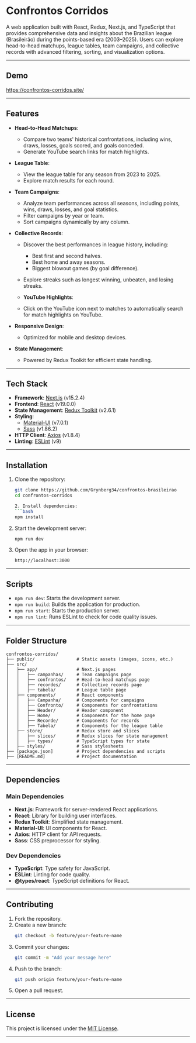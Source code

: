 # Confrontos Corridos

A web application built with React, Redux, Next.js, and TypeScript that provides comprehensive data and insights about the Brazilian league (Brasileirão) during the points-based era (2003–2025). Users can explore head-to-head matchups, league tables, team campaigns, and collective records with advanced filtering, sorting, and visualization options.

---

## Demo

https://confrontos-corridos.site/

---

## Features

- **Head-to-Head Matchups**:
  - Compare two teams' historical confrontations, including wins, draws, losses, goals scored, and goals conceded.
  - Generate YouTube search links for match highlights.

- **League Table**:
  - View the league table for any season from 2023 to 2025.
  - Explore match results for each round.

- **Team Campaigns**:
  - Analyze team performances across all seasons, including points, wins, draws, losses, and goal statistics.
  - Filter campaigns by year or team.
  - Sort campaigns dynamically by any column.

- **Collective Records**:
  - Discover the best performances in league history, including:
    - Best first and second halves.
    - Best home and away seasons.
    - Biggest blowout games (by goal difference).
  - Explore streaks such as longest winning, unbeaten, and losing streaks.

  - **YouTube Highlights**:
  - Click on the YouTube icon next to matches to automatically search for match highlights on YouTube.

- **Responsive Design**:
  - Optimized for mobile and desktop devices.

- **State Management**:
  - Powered by Redux Toolkit for efficient state handling.

---

## Tech Stack

- **Framework**: [Next.js](https://nextjs.org/) (v15.2.4)
- **Frontend**: [React](https://reactjs.org/) (v19.0.0)
- **State Management**: [Redux Toolkit](https://redux-toolkit.js.org/) (v2.6.1)
- **Styling**:
  - [Material-UI](https://mui.com/) (v7.0.1)
  - [Sass](https://sass-lang.com/) (v1.86.2)
- **HTTP Client**: [Axios](https://axios-http.com/) (v1.8.4)
- **Linting**: [ESLint](https://eslint.org/) (v9)

---

## Installation

1. Clone the repository:
   ```bash
   git clone https://github.com/Grynberg34/confrontos-brasileirao
   cd confrontos-corridos

   2. Install dependencies:
   ```bash
   npm install
   ```

3. Start the development server:
   ```bash
   npm run dev
   ```

4. Open the app in your browser:
   ```
   http://localhost:3000
   ```

---

## Scripts

- `npm run dev`: Starts the development server.
- `npm run build`: Builds the application for production.
- `npm run start`: Starts the production server.
- `npm run lint`: Runs ESLint to check for code quality issues.

---

## Folder Structure

```
confrontos-corridos/
├── public/                # Static assets (images, icons, etc.)
├── src/
│   ├── app/               # Next.js pages
│   │   ├── campanhas/     # Team campaigns page
│   │   ├── confrontos/    # Head-to-head matchups page
│   │   ├── recordes/      # Collective records page
│   │   ├── tabela/        # League table page
│   ├── components/        # React components
│   │   ├── Campanha/      # Components for campaigns
│   │   ├── Confronto/     # Components for confrontations
│   │   ├── Header/        # Header component
│   │   ├── Home/          # Components for the home page
│   │   ├── Recorde/       # Components for records
│   │   ├── Tabela/        # Components for the league table
│   ├── store/             # Redux store and slices
│   │   ├── slices/        # Redux slices for state management
│   │   ├── types/         # TypeScript types for state
│   ├── styles/            # Sass stylesheets
├── [package.json]         # Project dependencies and scripts
├── [README.md]            # Project documentation
```

---

## Dependencies

### Main Dependencies
- **Next.js**: Framework for server-rendered React applications.
- **React**: Library for building user interfaces.
- **Redux Toolkit**: Simplified state management.
- **Material-UI**: UI components for React.
- **Axios**: HTTP client for API requests.
- **Sass**: CSS preprocessor for styling.

### Dev Dependencies
- **TypeScript**: Type safety for JavaScript.
- **ESLint**: Linting for code quality.
- **@types/react**: TypeScript definitions for React.

---

## Contributing

1. Fork the repository.
2. Create a new branch:
   ```bash
   git checkout -b feature/your-feature-name
   ```
3. Commit your changes:
   ```bash
   git commit -m "Add your message here"
   ```
4. Push to the branch:
   ```bash
   git push origin feature/your-feature-name
   ```
5. Open a pull request.

---

## License

This project is licensed under the [MIT License](https://opensource.org/licenses/MIT).

---